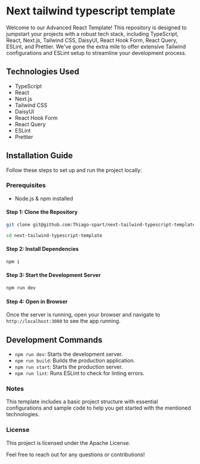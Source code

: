 # Next tailwind typescript template

Welcome to our Advanced React Template! This repository is designed to jumpstart your projects with a robust tech stack, including TypeScript, React, Next.js, Tailwind CSS, DaisyUI, React Hook Form, React Query, ESLint, and Prettier. We've gone the extra mile to offer extensive Tailwind configurations and ESLint setup to streamline your development process.

## Technologies Used

- TypeScript
- React
- Next.js
- Tailwind CSS
- DaisyUI
- React Hook Form
- React Query
- ESLint
- Prettier

## Installation Guide

Follow these steps to set up and run the project locally:

### Prerequisites

- Node.js & npm installed

#### Step 1: Clone the Repository

```bash
git clone git@github.com:Thiago-spart/next-tailwind-typescript-template.git

cd next-tailwind-typescript-template
```

#### Step 2: Install Dependencies

```bash
npm i
```

#### Step 3: Start the Development Server

```bash
npm run dev
```

#### Step 4: Open in Browser

Once the server is running, open your browser and navigate to `http://localhost:3000` to see the app running.

## Development Commands

- `npm run dev`: Starts the development server.
- `npm run build`: Builds the production application.
- `npm run start`: Starts the production server.
- `npm run lint`: Runs ESLint to check for linting errors.

### Notes

This template includes a basic project structure with essential configurations and sample code to help you get started with the mentioned technologies.

### License

This project is licensed under the Apache License.

Feel free to reach out for any questions or contributions!
